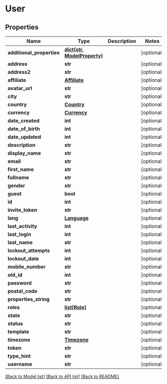 # User

## Properties
Name | Type | Description | Notes
------------ | ------------- | ------------- | -------------
**additional_properties** | [**dict(str, ModelProperty)**](ModelProperty.md) |  | [optional] 
**address** | **str** |  | [optional] 
**address2** | **str** |  | [optional] 
**affiliate** | [**Affiliate**](Affiliate.md) |  | [optional] 
**avatar_url** | **str** |  | [optional] 
**city** | **str** |  | [optional] 
**country** | [**Country**](Country.md) |  | [optional] 
**currency** | [**Currency**](Currency.md) |  | [optional] 
**date_created** | **int** |  | [optional] 
**date_of_birth** | **int** |  | [optional] 
**date_updated** | **int** |  | [optional] 
**description** | **str** |  | [optional] 
**display_name** | **str** |  | [optional] 
**email** | **str** |  | [optional] 
**first_name** | **str** |  | [optional] 
**fullname** | **str** |  | [optional] 
**gender** | **str** |  | [optional] 
**guest** | **bool** |  | [optional] 
**id** | **int** |  | [optional] 
**invite_token** | **str** |  | [optional] 
**lang** | [**Language**](Language.md) |  | [optional] 
**last_activity** | **int** |  | [optional] 
**last_login** | **int** |  | [optional] 
**last_name** | **str** |  | [optional] 
**lockout_attempts** | **int** |  | [optional] 
**lockout_date** | **int** |  | [optional] 
**mobile_number** | **str** |  | [optional] 
**old_id** | **int** |  | [optional] 
**password** | **str** |  | [optional] 
**postal_code** | **str** |  | [optional] 
**properties_string** | **str** |  | [optional] 
**roles** | [**list[Role]**](Role.md) |  | [optional] 
**state** | **str** |  | [optional] 
**status** | **str** |  | [optional] 
**template** | **str** |  | [optional] 
**timezone** | [**Timezone**](Timezone.md) |  | [optional] 
**token** | **str** |  | [optional] 
**type_hint** | **str** |  | [optional] 
**username** | **str** |  | [optional] 

[[Back to Model list]](../README.md#documentation-for-models) [[Back to API list]](../README.md#documentation-for-api-endpoints) [[Back to README]](../README.md)


